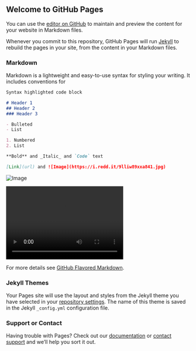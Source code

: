 ## Welcome to GitHub Pages

You can use the [editor on GitHub](https://github.com/BrandonFromHR/arduino_rover/edit/master/index.md) to maintain and preview the content for your website in Markdown files.

Whenever you commit to this repository, GitHub Pages will run [Jekyll](https://jekyllrb.com/) to rebuild the pages in your site, from the content in your Markdown files.

### Markdown

Markdown is a lightweight and easy-to-use syntax for styling your writing. It includes conventions for

```markdown
Syntax highlighted code block

# Header 1
## Header 2
### Header 3

- Bulleted
- List

1. Numbered
2. List

**Bold** and _Italic_ and `Code` text

[Link](url) and ![Image](https://i.redd.it/9lliw89xxa841.jpg)
```

![Image](https://im2.ezgif.com/tmp/ezgif-2-2edca319f64e.gif)

<video src="https://drive.google.com/open?id=1-H2F7_v8liqBAg8wXfNgvp0qpX1t_4ja" width="320" height="200" controls preload></video>

For more details see [GitHub Flavored Markdown](https://guides.github.com/features/mastering-markdown/).

### Jekyll Themes

Your Pages site will use the layout and styles from the Jekyll theme you have selected in your [repository settings](https://github.com/BrandonFromHR/arduino_rover/settings). The name of this theme is saved in the Jekyll `_config.yml` configuration file.

### Support or Contact

Having trouble with Pages? Check out our [documentation](https://help.github.com/categories/github-pages-basics/) or [contact support](https://github.com/contact) and we’ll help you sort it out.
